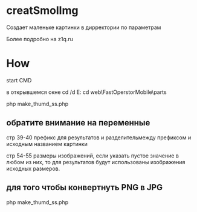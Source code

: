 # creatSmolImg
Создает маленьке картинки в дирректории по параметрам

Более подробно на z1q.ru


# How

start CMD

в открывшемся окне
cd /d E:
cd web\FastOperstorMobile\parts

php make_thumd_ss.php

## обратите внимание на переменные

стр 39-40
префикс для результатов и разделительмежду префиксом и исходным названием картинки

стр 54-55
размеры изображений, если указать пустое значение в любом из них, то для результатов будут использованы изображения исходных размеров.


## для того чтобы конвертнуть PNG в JPG

php make_thumd_ss.php
